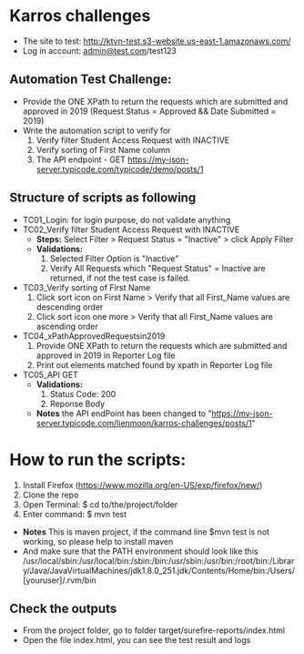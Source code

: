 # Karros challenges
- The site to test: http://ktvn-test.s3-website.us-east-1.amazonaws.com/ 
- Log in account: admin@test.com/test123

## Automation Test Challenge:
- Provide the ONE XPath to return the requests which are submitted and approved in 2019 (Request Status = Approved && Date Submitted = 2019)
- Write the automation script to verify for 
  1. Verify filter Student Access Request with INACTIVE
  2. Verify sorting of First Name column 
  3. The API endpoint - GET https://my-json-server.typicode.com/typicode/demo/posts/1 

## Structure of scripts as following
- TC01_Login: for login purpose, do not validate anything 
- TC02_Verify filter Student Access Request with INACTIVE
   - **Steps:** Select Filter > Request Status = "Inactive" > click Apply Filter
   - **Validations:** 
        1. Selected Filter Option is "Inactive"
        2. Verify All Requests which "Request Status" = Inactive are returned, if not the test case is failed.
- TC03_Verify sorting of First Name
    1. Click sort icon on First Name > Verify that all First_Name values are descending order
    2. Click sort icon one more > Verify that all First_Name values are ascending order
- TC04_xPathApprovedRequestsin2019
    1. Provide ONE XPath to return the requests which are submitted and approved in 2019 in Reporter Log file
    2. Print out elements matched found by xpath in Reporter Log file
- TC05_API GET
   - **Validations:** 
     1. Status Code: 200
     2. Reponse Body
   - **Notes** the API endPoint has been changed to "https://my-json-server.typicode.com/lienmoon/karros-challenges/posts/1" 
        
# How to run the scripts:
1. Install Firefox (https://www.mozilla.org/en-US/exp/firefox/new/)
2. Clone the repo
2. Open Terminal: $ cd to/the/project/folder
3. Enter command: $ mvn test

- **Notes** This is maven project, if the command line $mvn test is not working, so please help to install maven
- And make sure that the PATH environment should look like this /usr/local/sbin:/usr/local/bin:/sbin:/bin:/usr/sbin:/usr/bin:/root/bin:/Library/Java/JavaVirtualMachines/jdk1.8.0_251.jdk/Contents/Home/bin:/Users/[youruser]/.rvm/bin

## Check the outputs
- From the project folder, go to folder target/surefire-reports/index.html
- Open the file index.html, you can see the test result and logs
